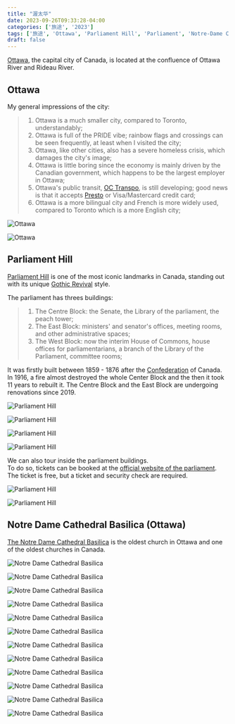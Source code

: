 ```yaml
---
title: "渥太华"  
date: 2023-09-26T09:33:28-04:00  
categories: ['旅途', '2023']      
tags: ['旅途', 'Ottawa', 'Parliament Hill', 'Parliament', 'Notre-Dame Cathedral - Ottawa', '渥太华','国会山']    
draft: false
---
```


[Ottawa](https://en.wikipedia.org/wiki/Ottawa),  the capital city of Canada, is located at the confluence of Ottawa River
and Rideau River.

## Ottawa

My general impressions of the city:
> 1. Ottawa is a much smaller city, compared to Toronto, understandably;
> 2. Ottawa is full of the PRIDE vibe; rainbow flags and crossings can be seen frequently, at least when I visited the city;
> 3. Ottawa,  like other cities,  also has a severe homeless crisis, which damages the city's image;
> 4. Ottawa is little boring since the economy is mainly driven by the Canadian government, which happens to be the largest employer in Ottawa;
> 5. Ottawa's public transit, [OC Transpo](https://www.octranspo.com/en/), is still developing; good news is that it accepts [Presto](https://www.prestocard.ca/en/) or Visa/Mastercard credit card;
> 6. Ottawa is a more bilingual city and French is more widely used, compared to Toronto which is a more English city;

![Ottawa](/travel/ottawa/OttawaRiver.jpeg "Ottawa River and the East Block in Renovation")


![Ottawa](/travel/ottawa/Ottawa_RideauCanal.jpeg "Rideau Canal and Ottawa River")



## Parliament Hill

[Parliament Hill](https://en.wikipedia.org/wiki/Parliament_Hill) is one of the most iconic landmarks in Canada,  standing out with its
unique [Gothic Revival](https://en.wikipedia.org/wiki/Gothic_Revival_architecture) style.

The parliament has threes buildings:
> 1. The Centre Block:  the Senate,  the Library of the parliament, the peach tower;
> 2. The East Block:  ministers' and senator's offices, meeting rooms, and other administrative spaces;
> 3. The West Block:  now the interim House of Commons,   house offices for parliamentarians,  a branch of the Library of the Parliament, committee rooms;
> 

It was firstly built between 1859 - 1876 after the [Confederation](https://en.wikipedia.org/wiki/Canadian_Confederation) of Canada.  
In 1916,  a fire almost destroyed the whole Center Block and the then it took 11 years to rebuilt it. 
The Centre Block and the East Block are undergoing renovations since 2019.  


![Parliament Hill](/travel/ottawa/ParliamentHill_theCentreBlock.jpeg "Parliament Hill - The Centre Block in Renovation")


![Parliament Hill](/travel/ottawa/ParliamentHIll_theEastBlock.jpeg "Parliament Hill - The East Block")

![Parliament Hill](/travel/ottawa/ParliamentHill_theWestBlock.jpeg "Parliament Hill - The West Block")


![Parliament Hill](/travel/ottawa/Ottawa_theConfederationBuilding.jpeg "The Confederation Building")


We can also tour inside the parliament buildings.   
To do so, tickets can be booked at the [official website of the parliament](https://lop.parl.ca/sites/Visit/default/en_CA).  The ticket is free,
but a ticket and security check are required. 


![Parliament Hill](/travel/ottawa/ParliamentHill_SenateChamber.jpeg "The Senate Chamber")


![Parliament Hill](/travel/ottawa/ParliamentHill_SenateChamber_2.jpeg "The Senate Chamber")




## Notre Dame Cathedral Basilica (Ottawa)

[The Notre Dame Cathedral Basilica](https://en.wikipedia.org/wiki/Notre-Dame_Cathedral_Basilica) is the oldest church in Ottawa
and one of the oldest churches in Canada.


![Notre Dame Cathedral Basilica](/travel/ottawa/NotreDame_1.jpeg "Notre Dame Cathedral Basilica")  

![Notre Dame Cathedral Basilica](/travel/ottawa/NotreDame_2.jpeg "Notre Dame Cathedral Basilica")  

![Notre Dame Cathedral Basilica](/travel/ottawa/NotreDame_3.jpeg "Notre Dame Cathedral Basilica")  

![Notre Dame Cathedral Basilica](/travel/ottawa/NotreDame_4.jpeg "Notre Dame Cathedral Basilica")  

![Notre Dame Cathedral Basilica](/travel/ottawa/NotreDame_5.jpeg "Notre Dame Cathedral Basilica")  

![Notre Dame Cathedral Basilica](/travel/ottawa/NotreDame_6.jpeg "Notre Dame Cathedral Basilica")  

![Notre Dame Cathedral Basilica](/travel/ottawa/NotreDame_7.jpeg "Notre Dame Cathedral Basilica")  

![Notre Dame Cathedral Basilica](/travel/ottawa/NotreDame_8.jpeg "Notre Dame Cathedral Basilica")  

![Notre Dame Cathedral Basilica](/travel/ottawa/NotreDame_9.jpeg "Notre Dame Cathedral Basilica")  

![Notre Dame Cathedral Basilica](/travel/ottawa/NotreDame_10.jpeg "Notre Dame Cathedral Basilica")  

![Notre Dame Cathedral Basilica](/travel/ottawa/NotreDame_11.jpeg "Notre Dame Cathedral Basilica")  

![Notre Dame Cathedral Basilica](/travel/ottawa/NotreDame_12.jpeg "Notre Dame Cathedral Basilica")  



